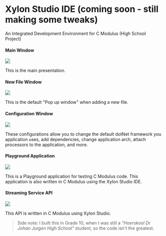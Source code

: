 # Xylon Studio IDE (coming soon - still making some tweaks) 
An Integrated Development Environment for C Modulus (High School Project)

#### Main Window
<img src="https://raw.githubusercontent.com/donaldp/xylon-studio-ide/master/xs-world.png" />

This is the main presentation. 

#### New File Window 
<img src="https://raw.githubusercontent.com/donaldp/xylon-studio-ide/master/xs-new.png" />

This is the default "Pop up window" when adding a new file.

#### Configuration Window 
<img src="https://raw.githubusercontent.com/donaldp/xylon-studio-ide/master/xs-config.png" />

These configurations allow you to change the default dotNet framework you application uses, add dependencies, change application arch, attach processors to the application, and more.

#### Playground Application
<img src="https://raw.githubusercontent.com/donaldp/xylon-studio-ide/master/xs-playground.png" />

This is a Playground application for testing C Modulus code. This application is also written in C Modulus using the Xylon Studio IDE.

#### Streaming Service API 
<img src="https://raw.githubusercontent.com/donaldp/xylon-studio-ide/master/api.gif" />

This API is written in C Modulus using Xylon Studio.

> Side note: I built this in Grade 10, when I was still a *"Hoerskool Dr Johan Jurgen High School"* student, so the code isn't the greatest. 
